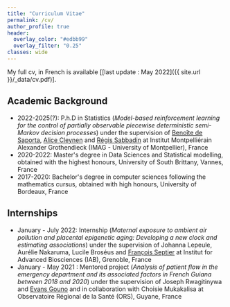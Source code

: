 ```yaml
---
title: "Curriculum Vitae"
permalink: /cv/
author_profile: true
header:
  overlay_color: "#edbb99"
  overlay_filter: "0.25"
classes: wide
---
```


My full cv, in French is available \[[last update : May 2022]({{ site.url }}/_data/cv.pdf)\].

## Academic Background 

* 2022-2025(?): P.h.D in Statistics (*Model-based reinforcement learning for the control of partially observable piecewise deterministic semi-Markov decision processes*) under the supervision of [Benoîte de Saporta](https://imag.umontpellier.fr/~saporta/index-en.html), [Alice Cleynen](https://www.alice-cleynen.menopresto.net/) and [Régis Sabbadin](https://miat.inrae.fr/site/R%C3%A9gis_SABBADIN) at Institut Montpelliérain Alexander Grothendieck (IMAG - University of Montpellier), France
* 2020-2022: Master's degree in Data Sciences and Statistical modelling, obtained with the highest honours, University of South Brittany, Vannes, France
* 2017-2020: Bachelor's degree in computer sciences following the mathematics cursus, obtained with high honours, University of Bordeaux, France


## Internships
* January - July 2022: Internship (*Maternal exposure to ambient air pollution and placental epigenetic aging: Developing a new clock and estimating associations*) under the supervision of Johanna Lepeule, Aurélie Nakaruma, Lucile Broséus and [François Septier](http://web.univ-ubs.fr/lmba/septier/) at Institut for Advanced Biosciences (IAB), Grenoble, France 
* January - May 2021 : Mentored project (*Analysis of patient flow in the emergency department and its associated factors in French Guiana between 2018 and 2020*) under the supervision of Joseph Rwagitinywa and [Evans Gouno](http://web.univ-ubs.fr/lmba/gouno/) and in collaboration with Choisie Mukakalisa at Observatoire Régional de la Santé (ORS), Guyane, France 
